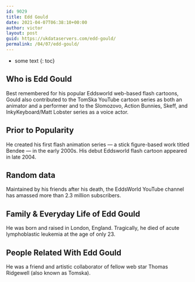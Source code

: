 ```yaml
---
id: 9029
title: Edd Gould
date: 2021-04-07T06:38:10+00:00
author: victor
layout: post
guid: https://ukdataservers.com/edd-gould/
permalink: /04/07/edd-gould/
---
```


* some text
{: toc}


## Who is Edd Gould



Best remembered for his popular Eddsworld web-based flash cartoons, Gould also contributed to the TomSka YouTube cartoon series as both an animator and a performer and to the Slomozovo, Action Bunnies, Skeff, and InkyKeyboard/Matt Lobster series as a voice actor.

                
                
                
## Prior to Popularity



He created his first flash animation series &#8212; a stick figure-based work titled Bendee &#8212; in the early 2000s. His debut Eddsworld flash cartoon appeared in late 2004.

                
                
                
## Random data



Maintained by his friends after his death, the EddsWorld YouTube channel has amassed more than 2.3 million subscribers.

                
                
                
## Family & Everyday Life of Edd Gould



He was born and raised in London, England. Tragically, he died of acute lymphoblastic leukemia at the age of only 23.

                
                
                
## People Related With Edd Gould



He was a friend and artistic collaborator of fellow web star Thomas Ridgewell (also known as Tomska).

                
              
            
          
          
          